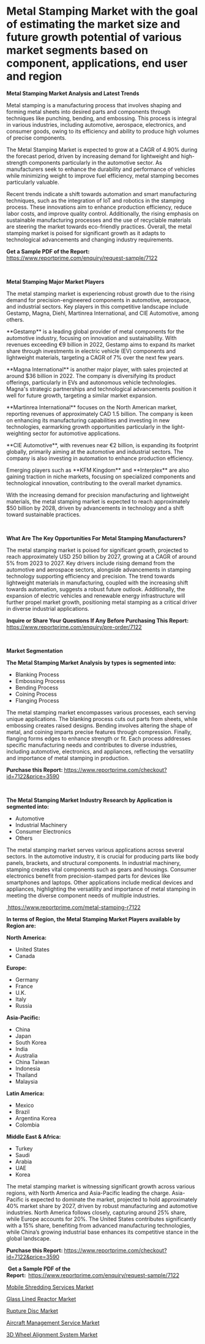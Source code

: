 <p><h1>Metal Stamping Market with the goal of estimating the market size and future growth potential of various market segments based on component, applications, end user and region</h1></p><p><strong>Metal Stamping Market Analysis and Latest Trends</strong></p>
<p><p>Metal stamping is a manufacturing process that involves shaping and forming metal sheets into desired parts and components through techniques like punching, bending, and embossing. This process is integral in various industries, including automotive, aerospace, electronics, and consumer goods, owing to its efficiency and ability to produce high volumes of precise components.</p><p>The Metal Stamping Market is expected to grow at a CAGR of 4.90% during the forecast period, driven by increasing demand for lightweight and high-strength components particularly in the automotive sector. As manufacturers seek to enhance the durability and performance of vehicles while minimizing weight to improve fuel efficiency, metal stamping becomes particularly valuable.</p><p>Recent trends indicate a shift towards automation and smart manufacturing techniques, such as the integration of IoT and robotics in the stamping process. These innovations aim to enhance production efficiency, reduce labor costs, and improve quality control. Additionally, the rising emphasis on sustainable manufacturing processes and the use of recyclable materials are steering the market towards eco-friendly practices. Overall, the metal stamping market is poised for significant growth as it adapts to technological advancements and changing industry requirements.</p></p>
<p><strong>Get a Sample PDF of the Report:&nbsp;</strong> <a href="https://www.reportprime.com/enquiry/request-sample/7122">https://www.reportprime.com/enquiry/request-sample/7122</a></p>
<p>&nbsp;</p>
<p><strong>Metal Stamping Major Market Players</strong></p>
<p><p>The metal stamping market is experiencing robust growth due to the rising demand for precision-engineered components in automotive, aerospace, and industrial sectors. Key players in this competitive landscape include Gestamp, Magna, Diehl, Martinrea International, and CIE Automotive, among others.</p><p>**Gestamp** is a leading global provider of metal components for the automotive industry, focusing on innovation and sustainability. With revenues exceeding €9 billion in 2022, Gestamp aims to expand its market share through investments in electric vehicle (EV) components and lightweight materials, targeting a CAGR of 7% over the next few years.</p><p>**Magna International** is another major player, with sales projected at around $36 billion in 2022. The company is diversifying its product offerings, particularly in EVs and autonomous vehicle technologies. Magna's strategic partnerships and technological advancements position it well for future growth, targeting a similar market expansion.</p><p>**Martinrea International** focuses on the North American market, reporting revenues of approximately CAD 1.5 billion. The company is keen on enhancing its manufacturing capabilities and investing in new technologies, earmarking growth opportunities particularly in the light-weighting sector for automotive applications.</p><p>**CIE Automotive**, with revenues near €2 billion, is expanding its footprint globally, primarily aiming at the automotive and industrial sectors. The company is also investing in automation to enhance production efficiency.</p><p>Emerging players such as **KFM Kingdom** and **Interplex** are also gaining traction in niche markets, focusing on specialized components and technological innovation, contributing to the overall market dynamics.</p><p>With the increasing demand for precision manufacturing and lightweight materials, the metal stamping market is expected to reach approximately $50 billion by 2028, driven by advancements in technology and a shift toward sustainable practices.</p></p>
<p>&nbsp;</p>
<p><strong>What Are The Key Opportunities For Metal Stamping Manufacturers?</strong></p>
<p><p>The metal stamping market is poised for significant growth, projected to reach approximately USD 250 billion by 2027, growing at a CAGR of around 5% from 2023 to 2027. Key drivers include rising demand from the automotive and aerospace sectors, alongside advancements in stamping technology supporting efficiency and precision. The trend towards lightweight materials in manufacturing, coupled with the increasing shift towards automation, suggests a robust future outlook. Additionally, the expansion of electric vehicles and renewable energy infrastructure will further propel market growth, positioning metal stamping as a critical driver in diverse industrial applications.</p></p>
<p><strong>Inquire or Share Your Questions If Any Before Purchasing This Report:</strong> <a href="https://www.reportprime.com/enquiry/pre-order/7122">https://www.reportprime.com/enquiry/pre-order/7122</a></p>
<p>&nbsp;</p>
<p><strong>Market Segmentation</strong></p>
<p><strong>The Metal Stamping Market Analysis by types is segmented into:</strong></p>
<p><ul><li>Blanking Process</li><li>Embossing Process</li><li>Bending Process</li><li>Coining Process</li><li>Flanging Process</li></ul></p>
<p><p>The metal stamping market encompasses various processes, each serving unique applications. The blanking process cuts out parts from sheets, while embossing creates raised designs. Bending involves altering the shape of metal, and coining imparts precise features through compression. Finally, flanging forms edges to enhance strength or fit. Each process addresses specific manufacturing needs and contributes to diverse industries, including automotive, electronics, and appliances, reflecting the versatility and importance of metal stamping in production.</p></p>
<p><strong>Purchase this Report:&nbsp;</strong><a href="https://www.reportprime.com/checkout?id=7122&price=3590">https://www.reportprime.com/checkout?id=7122&price=3590</a></p>
<p>&nbsp;</p>
<p><strong>The Metal Stamping Market Industry Research by Application is segmented into:</strong></p>
<p><ul><li>Automotive</li><li>Industrial Machinery</li><li>Consumer Electronics</li><li>Others</li></ul></p>
<p><p>The metal stamping market serves various applications across several sectors. In the automotive industry, it is crucial for producing parts like body panels, brackets, and structural components. In industrial machinery, stamping creates vital components such as gears and housings. Consumer electronics benefit from precision-stamped parts for devices like smartphones and laptops. Other applications include medical devices and appliances, highlighting the versatility and importance of metal stamping in meeting the diverse component needs of multiple industries.</p></p>
<p><a href="https://www.reportprime.com/metal-stamping-r7122">&nbsp;https://www.reportprime.com/metal-stamping-r7122</a></p>
<p><strong>In terms of Region, the Metal Stamping Market Players available by Region are:</strong></p>
<p>
    <p> <strong> North America: </strong>
        <ul>
            <li>United States</li>
            <li>Canada</li>
        </ul>
        </p> 
    <p> <strong> Europe: </strong>
        <ul>
            <li>Germany</li>
            <li>France</li>
            <li>U.K.</li>
            <li>Italy</li>
            <li>Russia</li>
        </ul>
        </p> 
    <p> <strong> Asia-Pacific: </strong>
        <ul>
            <li>China</li>
            <li>Japan</li>
            <li>South Korea</li>
            <li>India</li>
            <li>Australia</li>
            <li>China Taiwan</li>
            <li>Indonesia</li>
            <li>Thailand</li>
            <li>Malaysia</li>
        </ul>
        </p> 
    <p> <strong> Latin America: </strong>
        <ul>
            <li>Mexico</li>
            <li>Brazil</li>
            <li>Argentina Korea</li>
            <li>Colombia</li>
        </ul>
        </p> 
    <p> <strong> Middle East & Africa: </strong>
        <ul>
            <li>Turkey</li>
            <li>Saudi</li>
            <li>Arabia</li>
            <li>UAE</li>
            <li>Korea</li>
        </ul>
    </p>
    </p>
<p><p>The metal stamping market is witnessing significant growth across various regions, with North America and Asia-Pacific leading the charge. Asia-Pacific is expected to dominate the market, projected to hold approximately 40% market share by 2027, driven by robust manufacturing and automotive industries. North America follows closely, capturing around 25% share, while Europe accounts for 20%. The United States contributes significantly with a 15% share, benefiting from advanced manufacturing technologies, while China’s growing industrial base enhances its competitive stance in the global landscape. </p></p>
<p><strong>Purchase this Report: </strong><a href="https://www.reportprime.com/checkout?id=7122&price=3590">https://www.reportprime.com/checkout?id=7122&price=3590</a></p>
<p>&nbsp;<strong>Get a Sample PDF of the Report:&nbsp;&nbsp;</strong><a href="https://www.reportprime.com/enquiry/request-sample/7122">https://www.reportprime.com/enquiry/request-sample/7122</a></p>
<p><strong></strong></p>
<p><p><a href="https://medium.com/@graceturner587/deep-dive-into-the-mobile-shredding-services-market-itstrends-market-segmentation-and-6d606d91e7fb">Mobile Shredding Services Market</a></p><p><a href="https://github.com/LacThu1/Market-Research-Report-List-1/blob/main/glass-lined-reactor-market.md">Glass Lined Reactor Market</a></p><p><a href="https://github.com/DianaWilson796/Market-Research-Report-List-1/blob/main/rupture-disc-market.md">Rupture Disc Market</a></p><p><a href="https://medium.com/@graceturner587/aircraft-management-service-market-trends-a-detailed-study-of-its-market-segmentation-and-d6abb516e425">Aircraft Management Service Market</a></p><p><a href="https://issuu.com/reportprime-2/docs/3d-wheel-alignment-system-market-si_ec1497f1f6d91f">3D Wheel Alignment System Market</a></p></p>